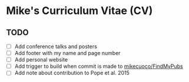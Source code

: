 # Mike's Curriculum Vitae (CV)

## TODO 

- [ ] Add conference talks and posters
- [ ] Add footer with my name and page number
- [ ] Add personal website
- [ ] Add trigger to build when commit is made to [mikecuoco/FindMyPubs](https://github.com/mikecuoco/FindMyPubs)
- [ ] Add note about contribution to Pope et al. 2015